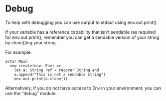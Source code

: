 # Debug

To help with debugging you can use output to stdout using env.out.print().

If your variable has a reference capability that isn't sendable (as required for env.out.print(), remember you can get a sendable version of your string by clone()ing your string.

For example:

```pony
actor Main
  new create(env: Env) =>
    let a: String ref = recover String end
    a.append("This is not a sendable string")
    env.out.print(a.clone())
```

Alternatively, if you do not have access to Env in your environment, you can use the "debug" module.

